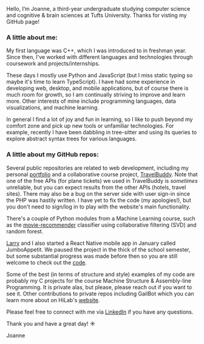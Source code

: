 Hello, I’m Joanne, a third-year undergraduate studying computer science and cognitive & brain sciences at Tufts University. Thanks for visting my GitHub page!

### A little about me:
My first language was C++, which I was introduced to in freshman year. Since then, I've worked with different languages and technologies through coursework and projects/internships. 

These days I mostly use Python and JavaScript (but I miss static typing so maybe it's time to learn TypeScript). I have had some experience in developing web, desktop, and mobile applications, but of course there is much room for growth, so I am continually striving to improve and learn more. Other interests of mine include programming languages, data visualizations, and machine learning. 

In general I find a lot of joy and fun in learning, so I like to push beyond my comfort zone and pick up new tools or unfamiliar technologies. For example, recently I have been dabbling in tree-sitter and using its queries to explore abstract syntax trees for various languages.

### A little about my GitHub repos:
Several public repositories are related to web development, including my personal [portfolio](https://joannefan.github.io/about/) and a collaborative course project, [TravelBuddy](https://github.com/joannefan/travelBuddy). Note that one of the free APIs (for plane tickets) we used in TravelBuddy is *sometimes* unreliable, but you can expect results from the other APIs (hotels, travel sites). There may also be a bug on the server side with user sign-in since the PHP was hastily written. I have yet to fix the code (my apologies!), but you don't need to sign/log in to play with the website's main functionality. 

There's a couple of Python modules from a Machine Learning course, such as the [movie-recommender](https://github.com/joannefan/movie-recommender) classifier using collaborative filtering (SVD) and random forest. 

[Larry](https://github.com/LQ1234) and I also started a React Native mobile app in January called JumboAppetit. We paused the project in the thick of the school semester, but some substantial progress was made before then so you are still welcome to check out the [code](https://github.com/LQ1234/JumboAppetit).

Some of the best (in terms of structure and style) examples of my code are probably my C projects for the course Machine Structure & Assembly-line Programming. It is private alas, but please, please reach out if you want to see it. Other contributions to private repos including GailBot which you can learn more about on HiLab's [website](https://sites.tufts.edu/hilab/gailbot/).

Please feel free to connect with me via [LinkedIn](https://www.linkedin.com/in/joannefan/) if you have any questions.

Thank you and have a great day! ☀️


Joanne

<!---
joannefan/joannefan is a ✨ special ✨ repository because its `README.md` (this file) appears on your GitHub profile.
You can click the Preview link to take a look at your changes.
--->
